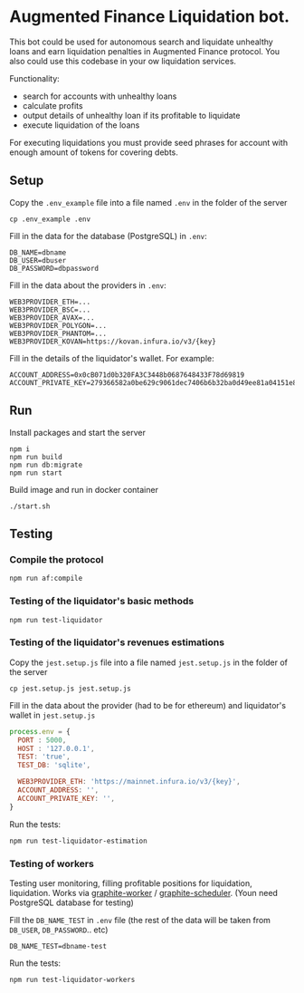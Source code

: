 # Augmented Finance Liquidation bot.

This bot could be used for autonomous search and liquidate unhealthy loans and earn liquidation penalties in Augmented Finance protocol.
You also could use this codebase in your ow liquidation services.

Functionality:

- search for accounts with unhealthy loans
- calculate profits
- output details of unhealthy loan if its profitable to liquidate
- execute liquidation of the loans

For executing liquidations you must provide seed phrases for account with enough amount of tokens for covering debts.


## Setup

Copy the `.env_example` file into a file named `.env` in the folder of the server
```
cp .env_example .env
```

Fill in the data for the database (PostgreSQL) in `.env`:
```
DB_NAME=dbname
DB_USER=dbuser
DB_PASSWORD=dbpassword
```

Fill in the data about the providers in `.env`:
```
WEB3PROVIDER_ETH=...
WEB3PROVIDER_BSC=...
WEB3PROVIDER_AVAX=...
WEB3PROVIDER_POLYGON=...
WEB3PROVIDER_PHANTOM=...
WEB3PROVIDER_KOVAN=https://kovan.infura.io/v3/{key}
```

Fill in the details of the liquidator's wallet. For example:
```
ACCOUNT_ADDRESS=0x0cB071d0b320FA3C3448b0687648433F78d69819
ACCOUNT_PRIVATE_KEY=279366582a0be629c9061dec7406b6b32ba0d49ee81a04151e8c9c4e5d9d19e7
```


## Run
Install packages and start the server
```
npm i
npm run build
npm run db:migrate
npm run start
```

Build image and run in docker container
```
./start.sh
```

## Testing
### Compile the protocol
```
npm run af:compile
```

### Testing of the liquidator's basic methods
```
npm run test-liquidator
```
### Testing of the liquidator's revenues estimations

Copy the `jest.setup.js` file into a file named `jest.setup.js` in the folder of the server

```
cp jest.setup.js jest.setup.js
```
Fill in the data about the provider (had to be for ethereum) and liquidator's wallet in `jest.setup.js`

```js
process.env = {
  PORT : 5000,
  HOST : '127.0.0.1',
  TEST: 'true',
  TEST_DB: 'sqlite',

  WEB3PROVIDER_ETH: 'https://mainnet.infura.io/v3/{key}',
  ACCOUNT_ADDRESS: '',
  ACCOUNT_PRIVATE_KEY: '',
}

```
Run the tests:
```
npm run test-liquidator-estimation
```

### Testing of workers
Testing user monitoring, filling profitable positions for liquidation, liquidation. Works via [graphite-worker](https://www.npmjs.com/package/graphile-worker) / [graphite-scheduler](https://www.npmjs.com/package/graphile-scheduler). (Youn need PostgreSQL database for testing)

Fill the `DB_NAME_TEST` in `.env` file (the rest of the data will be taken from `DB_USER`, `DB_PASSWORD`.. etc)
```
DB_NAME_TEST=dbname-test
```

Run the tests:
```
npm run test-liquidator-workers
```
